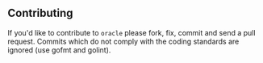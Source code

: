 ## Contributing

If you'd like to contribute to `oracle` please fork, fix, commit and
send a pull request. Commits which do not comply with the coding standards
are ignored (use gofmt and golint).
